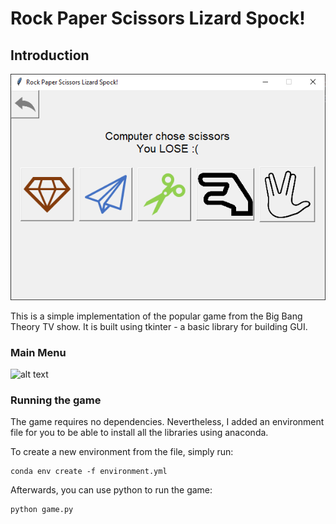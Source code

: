 # Rock Paper Scissors Lizard Spock!

## Introduction

![alt text](play_screen.png "The play screen of the game")

This is a simple implementation of the popular game from the Big Bang Theory TV show.
It is built using tkinter - a basic library for building GUI.

### Main Menu
![alt text](main_menu.png "The main menu of the game, which contains \"play\", \"instructions\", and \"exit\" buttons")

### Running the game
The game requires no dependencies. Nevertheless, I added an environment file for you to be able to install all the libraries using anaconda.

To create a new environment from the file, simply run:

```
conda env create -f environment.yml
```

Afterwards, you can use python to run the game:

```
python game.py
```